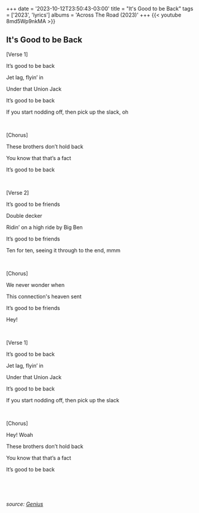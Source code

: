 +++
date = '2023-10-12T23:50:43-03:00'
title = "It's Good to be Back"
tags = ['2023',  'lyrics']
albums = 'Across The Road (2023)'
+++
{{< youtube 8md5Wp9nkMA >}}

## It's Good to be Back

[Verse 1]

It’s good to be back

Jet lag, flyin’ in

Under that Union Jack

It’s good to be back

If you start nodding off, then pick up the slack, oh

&nbsp;

[Chorus]

These brothers don’t hold back

You know that that’s a fact

It’s good to be back

&nbsp;

[Verse 2]

It’s good to be friends

Double decker

Ridin’ on a high ride by Big Ben

It’s good to be friends

Ten for ten, seeing it through to the end, mmm

&nbsp;

[Chorus]

We never wonder when

This connection's heaven sent

It’s good to be friends

Hey!

&nbsp;

[Verse 1]

It’s good to be back

Jet lag, flyin’ in

Under that Union Jack

It’s good to be back

If you start nodding off, then pick up the slack

&nbsp;

[Chorus]

Hey! Woah

Thеse brothers don’t hold back

You know that that’s a fact

It’s good to be back

&nbsp;

&nbsp;

_source: [Genius](https://genius.com/artists/First-of-october)_
